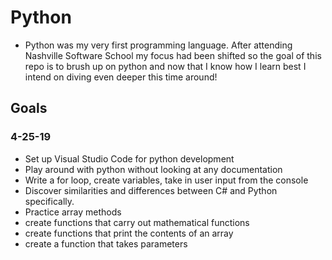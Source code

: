 # Python
- Python was my very first programming language. After attending Nashville Software School my focus had been shifted so the goal of this repo is to brush up on python and now that I know how I learn best I intend on diving even deeper this time around!

## Goals 
### 4-25-19
 - Set up Visual Studio Code for python development
 - Play around with python without looking at any documentation 
 - Write a for loop, create variables, take in user input from the console 
 - Discover similarities and differences between C# and Python specifically.
 - Practice array methods
 - create functions that carry out mathematical functions 
 - create functions that print the contents of an array
 - create a function that takes parameters
